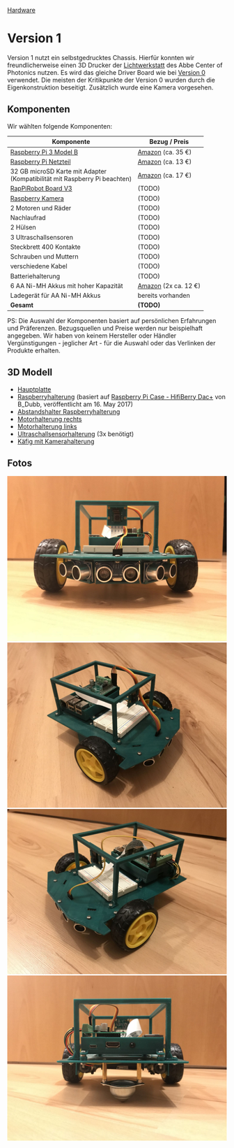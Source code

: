 [Hardware](..)

# Version 1

Version 1 nutzt ein selbstgedrucktes Chassis. Hierfür konnten wir freundlicherweise einen 3D Drucker der [Lichtwerkstatt](http://www.acp.uni-jena.de/lichtwerkstatt.html) des Abbe Center of Photonics nutzen. Es wird das gleiche Driver Board wie bei [Version 0](../version0/) verwendet. Die meisten der Kritikpunkte der Version 0 wurden durch die Eigenkonstruktion beseitigt. Zusätzlich wurde eine Kamera vorgesehen.

## Komponenten

Wir wählten folgende Komponenten:

Komponente | Bezug / Preis
-----------|------------
[Raspberry Pi 3 Model B](https://www.raspberrypi.org/products/raspberry-pi-3-model-b/) | [Amazon](https://www.amazon.de/gp/product/B01CD5VC92/) (ca. 35 €)
[Raspberry Pi Netzteil](https://www.raspberrypi.org/products/raspberry-pi-universal-power-supply/) | [Amazon](https://www.amazon.de/Raspberry-Offizielles-Pi-Netzteil-schwarz/dp/B01DP8O5A4/) (ca. 13 €)
32 GB microSD Karte mit Adapter<br/>(Kompatibilität mit Raspberry Pi beachten) | [Amazon](https://www.amazon.de/gp/product/B073JWXGNT/) (ca. 17 €)
[RapPiRobot Board V3](https://www.monkmakes.com/rrb3/) | (TODO)
[Raspberry Kamera](https://www.raspberrypi.org/products/camera-module-v2/) | (TODO)
2 Motoren und Räder | (TODO)
Nachlaufrad | (TODO)
2 Hülsen | (TODO)
3 Ultraschallsensoren | (TODO)
Steckbrett 400 Kontakte | (TODO)
Schrauben und Muttern | (TODO)
verschiedene Kabel | (TODO)
Batteriehalterung | (TODO)
6 AA Ni-MH Akkus mit hoher Kapazität | [Amazon](https://www.amazon.de/gp/product/B00JVV8HRW/) (2x ca. 12 €)
Ladegerät für AA Ni-MH Akkus | bereits vorhanden
**Gesamt** | **(TODO)**

PS: Die Auswahl der Komponenten basiert auf persönlichen Erfahrungen und Präferenzen. Bezugsquellen und Preise werden nur beispielhaft angegeben. Wir haben von keinem Hersteller oder Händler Vergünstigungen - jeglicher Art - für die Auswahl oder das Verlinken der Produkte erhalten.

## 3D Modell

* [Hauptplatte](3d_model/SR1%20Base%20Plate%20Rev%203.stl)
* [Raspberryhalterung](3d_model/SR1%20Raspberry%20Socket%20Rev%203.stl) (basiert auf [Raspberry Pi Case - HifiBerry Dac+](https://www.thingiverse.com/thing:2325301) von B_Dubb, veröffentlicht am 16. May 2017)
* [Abstandshalter Raspberryhalterung](3d_model/SR1%20Raspberry%20Socket%20Spacers%20Rev%201.stl)
* [Motorhalterung rechts](3d_model/SR1%20Motor%20Bracket%20R%20Rev%204.stl)
* [Motorhalterung links](3d_model/SR1%20Motor%20Bracket%20L%20Rev%204.stl)
* [Ultraschallsensorhalterung](3d_model/SR1%20Sonar%20Bracket%20Rev%202.stl) (3x benötigt)
* [Käfig mit Kamerahalterung](3d_model/SR1%20Cage%20Rev%200.stl)

## Fotos

![vorn](images/v1_12.jpg)
![rechts](images/v1_top1.jpg)
![links](images/v1_top11.jpg)
![hinten](images/v1_6.jpg)

